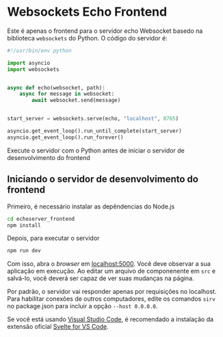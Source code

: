 # Websockets Echo Frontend

Este é apenas o frontend para o servidor echo Websocket basedo na biblioteca `websockets` do Python.
O código do servidor é:

```python
#!/usr/bin/env python

import asyncio
import websockets


async def echo(websocket, path):
    async for message in websocket:
        await websocket.send(message)


start_server = websockets.serve(echo, "localhost", 8765)

asyncio.get_event_loop().run_until_complete(start_server)
asyncio.get_event_loop().run_forever()
```

Execute o servidor com o Python antes de iniciar o servidor de desenvolvimento do frontend

## Iniciando o servidor de desenvolvimento do frontend

Primeiro, é necessário instalar as depêndencias do Node.js

```bash
cd echoserver_frontend
npm install
```

Depois, para executar o servidor

```bash
npm run dev
```

Com isso, abra o *browser* em [localhost:5000](http://localhost:5000). Você deve observar a sua aplicação em execução. Ao editar um arquivo de componenente em `src` e salvá-lo, você deverá ser capaz de ver suas mudanças na página.

Por padrão, o servidor vai responder apenas por requisições no localhost. Para habilitar conexões de outros computadores, edite os comandos `sirv` no package.json para incluir a opção `--host 0.0.0.0`.

Se você está usando [Visual Studio Code](https://code.visualstudio.com/), é recomendado a instalação da extensão oficial [Svelte for VS Code](https://marketplace.visualstudio.com/items?itemName=svelte.svelte-vscode). 